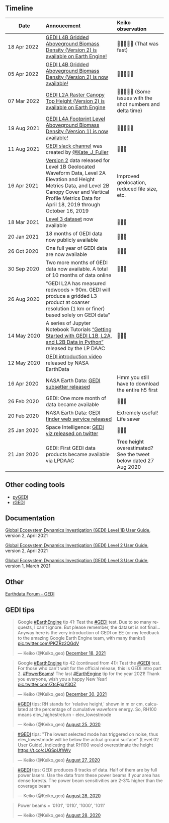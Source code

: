 <!-- Global site tag (gtag.js) - Google Analytics -->
<script async src="https://www.googletagmanager.com/gtag/js?id=UA-151917115-1"></script>
<script>
  window.dataLayer = window.dataLayer || [];
  function gtag(){dataLayer.push(arguments);}
  gtag('js', new Date());

  gtag('config', 'UA-151917115-1');
</script>


## Timeline

|&nbsp;&nbsp;&nbsp;&nbsp;&nbsp;&nbsp;&nbsp;&nbsp;Date&nbsp;&nbsp;&nbsp;&nbsp;&nbsp;&nbsp;&nbsp;&nbsp;|Annoucement|Keiko observation|
|:-------------------|:---------------|:------|
| 18 Apr 2022 |[GEDI L4B Gridded Aboveground Biomass Density (Version 2) is available on Earth Engine!](https://developers.google.com/earth-engine/datasets/catalog/LARSE_GEDI_GEDI04_B_002)|👏👏👏👏👏 (That was fast)|
| 05 Apr 2022 |[GEDI L4B Gridded Aboveground Biomass Density (Version 2) is now available!](https://daac.ornl.gov/cgi-bin/dsviewer.pl?ds_id=2017)|👏👏👏👏👏|
| 07 Mar 2022 |[GEDI L2A Raster Canopy Top Height (Version 2) is available on Earth Engine](https://developers.google.com/earth-engine/datasets/catalog/LARSE_GEDI_GEDI02_A_002_MONTHLY)|👏👏👏👏👏 (Some issues with the shot numbers and delta time)|
| 19 Aug 2021 |[GEDI L4A Footprint Level Aboveground Biomass Density (Version 1) is now available!](https://daac.ornl.gov/cgi-bin/dsviewer.pl?ds_id=1907)|👏👏👏👏👏|
| 11 Aug 2021 |[GEDI slack channel](https://t.co/IsjKz2hoDL?amp=1) was created by [@Kate_J_Fuller](https://twitter.com/Kate_J_Fuller) |👏👏👏 |
| 16 Apr 2021 |[Version 2](https://lpdaac.usgs.gov/news/release-gedi-version-2-data-products/) data released for Level 1B Geolocated Waveform Data, Level 2A Elevation and Height Metrics Data, and Level 2B Canopy Cover and Vertical Profile Metrics Data for April 18, 2019 through October 16, 2019|Improved geolocation, reduced file size, etc.|
| 18 Mar 2021  | [Level 3 dataset](https://daac.ornl.gov/cgi-bin/dsviewer.pl?ds_id=1865) now available |👏👏👏 |
| 20 Jan 2021  | 18 months of GEDI data now publicly available |👏👏👏 |
| 26 Oct 2020  | One full year of GEDI data are now available |👏👏👏 |
| 30 Sep 2020  | Two more months of GEDI data now available. A total of 10 months of data online|👏👏👏 |
| 26 Aug 2020  | "GEDI L2A has measured redwoods > 90m. GEDI will produce a gridded L3 product at coarser resolution  (1 km or finer) based solely on GEDI data"
| 14 May 2020  | A series of Jupyter Notebook Tutorials [“Getting Started with GEDI L1B, L2A, and L2B Data in Python”](https://git.earthdata.nasa.gov/projects/LPDUR/repos/gedi-tutorials/browse) released by the LP DAAC|👏👏👏 |
| 12 May 2020  | [GEDI introduction video](https://www.youtube.com/watch?v=wxgrxvAKpTo&feature=youtu.be) released by NASA EarthData
| 16 Apr 2020  | NASA Earth Data: [GEDI subsetter released](https://git.earthdata.nasa.gov/projects/LPDUR/repos/gedi-subsetter/browse)|Hmm you still have to download the entire h5 first|
| 26 Feb 2020  | GEDI: One more month of data became available  |👏👏👏 |
| 20 Feb 2020  | NASA Earth Data: [GEDI finder web service released](https://lpdaac.usgs.gov/news/release-gedi-finder-web-service/)|Extremely useful! Life saver|
| 25 Jan 2020  | Space Intelligence: [GEDI viz released on twitter](https://twitter.com/SpaceIntelli/status/1221051568549744642)      |👏👏👏
| 21 Jan 2020  | GEDI: First GEDI data products became available via LPDAAC|Tree height overestimated? See the tweet below dated 27 Aug 2020 |

## Other coding tools
- [pyGEDI](https://github.com/EduinHSERNA/pyGEDI)
- [rGEDI](https://github.com/carlos-alberto-silva/rGEDI)

## Documentation
[Global Ecosystem Dynamics Investigation (GEDI) Level 1B User Guide](https://lpdaac.usgs.gov/documents/987/GEDI01B_User_Guide_V2.pdf), version 2, April 2021

[Global Ecosystem Dynamics Investigation (GEDI) Level 2 User Guide](https://lpdaac.usgs.gov/documents/986/GEDI02_UserGuide_V2.pdf), version 2, April 2021

[Global Ecosystem Dynamics Investigation (GEDI) Level 3 User Guide](https://daac.ornl.gov/GEDI/guides/GEDI_L3_Land_Surface_Metrics.html), version 1, March 2021

## Other
[Earthdata Forum - GEDI](https://forum.earthdata.nasa.gov/app.php/tag/GEDI)


## GEDI tips
<blockquote class="twitter-tweet"><p lang="en" dir="ltr">Google <a href="https://twitter.com/hashtag/EarthEngine?src=hash&amp;ref_src=twsrc%5Etfw">#EarthEngine</a> tip 41: Test the <a href="https://twitter.com/hashtag/GEDI?src=hash&amp;ref_src=twsrc%5Etfw">#GEDI</a> test. Due to so many requests, I can&#39;t ignore. But please remember, the dataset is not final... Anyway here is the very introduction of GEDI on EE (or my feedback to the amazing Google Earth Engine team, with many thanks!) <a href="https://t.co/PKZRz2QGdV">pic.twitter.com/PKZRz2QGdV</a></p>&mdash; Keiko (@Keiko_geo) <a href="https://twitter.com/Keiko_geo/status/1472027184017534979?ref_src=twsrc%5Etfw">December 18, 2021</a></blockquote> <script async src="https://platform.twitter.com/widgets.js" charset="utf-8"></script>

<blockquote class="twitter-tweet"><p lang="en" dir="ltr">Google <a href="https://twitter.com/hashtag/EarthEngine?src=hash&amp;ref_src=twsrc%5Etfw">#EarthEngine</a> tip 42 (continued from 41): Test the <a href="https://twitter.com/hashtag/GEDI?src=hash&amp;ref_src=twsrc%5Etfw">#GEDI</a> test. For those who can&#39;t wait for the official release, this is GEDI intro part 2. <a href="https://twitter.com/hashtag/PowerBeams?src=hash&amp;ref_src=twsrc%5Etfw">#PowerBeams</a>! The last <a href="https://twitter.com/hashtag/EarthEngine?src=hash&amp;ref_src=twsrc%5Etfw">#EarthEngine</a> tip for the year 2021! Thank you everyone, wish you a happy New Year! <a href="https://t.co/ZtcFgxY3OZ">pic.twitter.com/ZtcFgxY3OZ</a></p>&mdash; Keiko (@Keiko_geo) <a href="https://twitter.com/Keiko_geo/status/1476411257573961729?ref_src=twsrc%5Etfw">December 30, 2021</a></blockquote> <script async src="https://platform.twitter.com/widgets.js" charset="utf-8"></script>

<blockquote class="twitter-tweet"><p lang="en" dir="ltr"><a href="https://twitter.com/hashtag/GEDI?src=hash&amp;ref_src=twsrc%5Etfw">#GEDI</a> tips: RH stands for &#39;relative height,&#39; shown in m or cm, calculated at the percentage of cumulative waveform energy. So, RH100 means elev_highestreturn - elev_lowestmode</p>&mdash; Keiko (@Keiko_geo) <a href="https://twitter.com/Keiko_geo/status/1298197311441588224?ref_src=twsrc%5Etfw">August 25, 2020</a></blockquote> <script async src="https://platform.twitter.com/widgets.js" charset="utf-8"></script>

<blockquote class="twitter-tweet"><p lang="en" dir="ltr"><a href="https://twitter.com/hashtag/GEDI?src=hash&amp;ref_src=twsrc%5Etfw">#GEDI</a> tips: &quot;The lowest selected mode has triggered on noise, thus elev_lowestmode will be below the actual ground surface&quot; (Level 02 User Guide), indicating that RH100 would overestimate the height <a href="https://t.co/cUGSpUfhWv">https://t.co/cUGSpUfhWv</a></p>&mdash; Keiko (@Keiko_geo) <a href="https://twitter.com/Keiko_geo/status/1298902916946944000?ref_src=twsrc%5Etfw">August 27, 2020</a></blockquote> <script async src="https://platform.twitter.com/widgets.js" charset="utf-8"></script>

<blockquote class="twitter-tweet"><p lang="en" dir="ltr"><a href="https://twitter.com/hashtag/GEDI?src=hash&amp;ref_src=twsrc%5Etfw">#GEDI</a> tips: GEDI produces 8 tracks of data. Half of them are by full power lasers. Use the data from these power beams if your area has dense forests. The power beam sensitivities are 2-3% higher than the coverage beam</p>&mdash; Keiko (@Keiko_geo) <a href="https://twitter.com/Keiko_geo/status/1299297192805576705?ref_src=twsrc%5Etfw">August 28, 2020</a></blockquote> <script async src="https://platform.twitter.com/widgets.js" charset="utf-8"></script>

<blockquote class="twitter-tweet"><p lang="en" dir="ltr">Power beams = &#39;0101&#39;, &#39;0110&#39;, &#39;1000&#39;, &#39;1011&#39;</p>&mdash; Keiko (@Keiko_geo) <a href="https://twitter.com/Keiko_geo/status/1299298177330315264?ref_src=twsrc%5Etfw">August 28, 2020</a></blockquote> <script async src="https://platform.twitter.com/widgets.js" charset="utf-8"></script>

<br/><br/>
 

